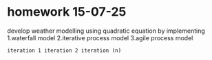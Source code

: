 # homework 15-07-25

develop weather modelling using quadratic equation by implementing
1.waterfall model
2.iterative process model
3.agile process model

    iteration 1 iteration 2 iteration (n)
